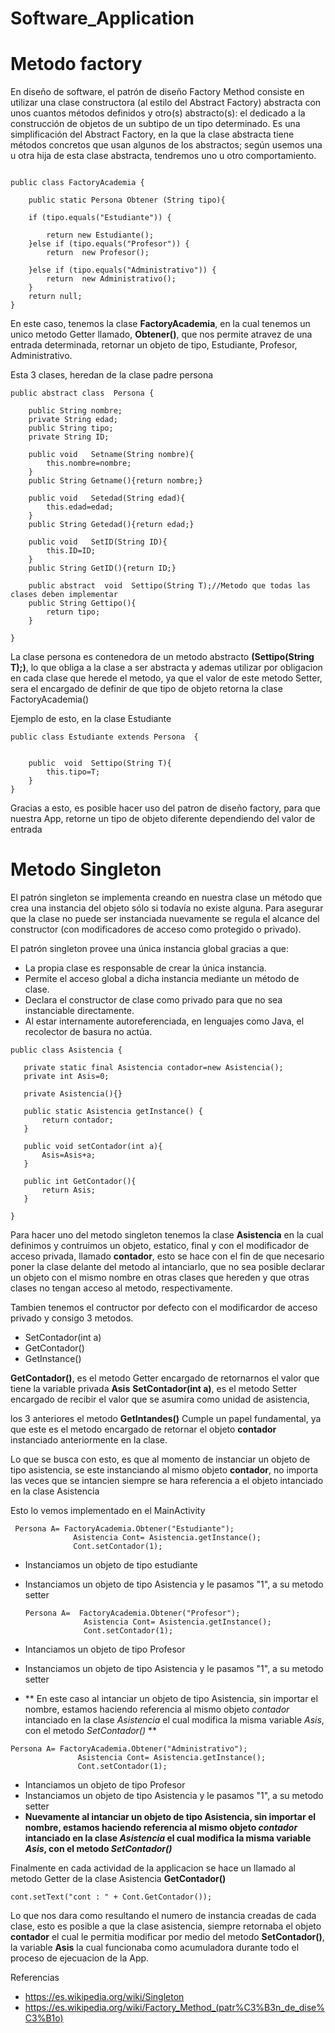 # Software_Application #


# Metodo factory 
En diseño de software, el patrón de diseño Factory Method consiste en utilizar una clase constructora (al estilo del Abstract Factory) abstracta con unos cuantos métodos definidos y otro(s) abstracto(s): el dedicado a la construcción de objetos de un subtipo de un tipo determinado. Es una simplificación del Abstract Factory, en la que la clase abstracta tiene métodos concretos que usan algunos de los abstractos; según usemos una u otra hija de esta clase abstracta, tendremos uno u otro comportamiento.


```

public class FactoryAcademia {

    public static Persona Obtener (String tipo){

    if (tipo.equals("Estudiante")) {

        return new Estudiante();
    }else if (tipo.equals("Profesor")) {
        return  new Profesor();

    }else if (tipo.equals("Administrativo")) {
        return  new Administrativo();
    }
    return null;
}

``` 

En este caso, tenemos la clase **FactoryAcademia**, en la cual tenemos un unico metodo Getter llamado, **Obtener()**, que nos permite atravez de una entrada determinada, retornar un objeto de tipo, Estudiante, Profesor, Administrativo.

Esta 3 clases, heredan de la clase padre persona 
``` 
public abstract class  Persona {

    public String nombre;
    private String edad;
    public String tipo;
    private String ID;

    public void   Setname(String nombre){
        this.nombre=nombre;
    }
    public String Getname(){return nombre;}

    public void   Setedad(String edad){
        this.edad=edad;
    }
    public String Getedad(){return edad;}

    public void   SetID(String ID){
        this.ID=ID;
    }
    public String GetID(){return ID;}

    public abstract  void  Settipo(String T);//Metodo que todas las clases deben implementar
    public String Gettipo(){
        return tipo;
    }

}
``` 


La clase persona es contenedora de un metodo abstracto **(Settipo(String T);)**, lo que obliga a la clase a ser abstracta y ademas  utilizar por obligacion en cada clase que herede el metodo, ya que el valor de este metodo Setter, sera el encargado de definir de que tipo de objeto retorna la clase FactoryAcademia()

Ejemplo de esto, en la clase Estudiante
``` 
public class Estudiante extends Persona  {


    public  void  Settipo(String T){
        this.tipo=T;
    }
}

``` 

Gracias a esto, es posible hacer uso del patron de diseño factory, para que nuestra App, retorne un tipo de objeto diferente dependiendo del valor de entrada




# Metodo Singleton #



El patrón singleton se implementa creando en nuestra clase un método que crea una instancia del objeto sólo si todavía no existe alguna. Para asegurar que la clase no puede ser instanciada nuevamente se regula el alcance del constructor (con modificadores de acceso como protegido o privado).

El patrón singleton provee una única instancia global gracias a que:
 * La propia clase es responsable de crear la única instancia.
 * Permite el acceso global a dicha instancia mediante un método de clase.
 * Declara el constructor de clase como privado para que no sea instanciable directamente.
 * Al estar internamente autoreferenciada, en lenguajes como Java, el recolector de basura no actúa.
 
 ```
 public class Asistencia {

    private static final Asistencia contador=new Asistencia();
    private int Asis=0;

    private Asistencia(){}

    public static Asistencia getInstance() {
        return contador;
    }

    public void setContador(int a){
        Asis=Asis+a;
    }

    public int GetContador(){
        return Asis;
    }

}
 ``` 
 
Para hacer uno del metodo singleton tenemos la clase **Asistencia** en la cual definimos y contruimos un objeto, estatico, final y con el modificador de acceso  privada, llamado **contador**, esto se hace con el fin de que  necesario poner la clase delante del metodo al intanciarlo, que no sea posible declarar un objeto con el mismo nombre en otras clases que hereden y que otras clases no tengan acceso al metodo, respectivamente.

Tambien tenemos el contructor por defecto con el modificardor de acceso privado y consigo 3 metodos.

 * SetContador(int a)
 * GetContador()
 * GetInstance()
 
 **GetContador()**, es el metodo Getter encargado de retornarnos el valor que tiene la variable privada **Asis**
 **SetContador(int a)**, es el metodo Setter encargado de recibir el valor que se asumira como unidad de asistencia, 
 
 
 los 3 anteriores el metodo **GetIntandes()** Cumple un papel fundamental, ya que este es el metodo encargado de retornar el objeto **contador** instanciado anteriormente en la clase.
 
 Lo que se busca con esto, es que al momento de instanciar un objeto de tipo asistencia, se este instanciando al mismo objeto **contador**, no importa las veces que se intancien siempre  se hara referencia a el objeto intanciado en la clase Asistencia
 
 
 Esto lo vemos implementado en el MainActivity
 

  ``` 
   Persona A= FactoryAcademia.Obtener("Estudiante");
                Asistencia Cont= Asistencia.getInstance();
                Cont.setContador(1);
   ``` 
 * Instanciamos un objeto de tipo estudiante
 * Instanciamos un  objeto de tipo Asistencia y le pasamos "1", a su metodo setter
 
 
   ``` 
   Persona A=  FactoryAcademia.Obtener("Profesor");
                Asistencia Cont= Asistencia.getInstance();
                Cont.setContador(1);
   ```
 * Intanciamos un objeto de tipo  Profesor
 * Instanciamos un  objeto de tipo Asistencia y le pasamos "1", a su metodo setter
 * ** En este caso al intanciar un objeto de tipo Asistencia, sin importar el  nombre, estamos haciendo referencia al mismo objeto *contador* intanciado en la clase *Asistencia* el cual  modifica la misma variable *Asis*, con el metodo *SetContador()* **
 
 ```
 Persona A= FactoryAcademia.Obtener("Administrativo");
                Asistencia Cont= Asistencia.getInstance();
                Cont.setContador(1);
 ```
* Intanciamos un objeto de tipo  Profesor
* Instanciamos un  objeto de tipo Asistencia y le pasamos "1", a su metodo setter
* **Nuevamente al intanciar un objeto de tipo Asistencia, sin importar el  nombre, estamos haciendo referencia al mismo objeto *contador* intanciado en la clase *Asistencia* el cual  modifica la misma variable *Asis*, con el metodo *SetContador()***


Finalmente en cada actividad de la applicacion  se hace un llamado al metodo Getter de la clase Asistencia **GetContador()**
   ``` 
  cont.setText("cont : " + Cont.GetContador());

   ``` 
  Lo que nos dara como resultando el numero de instancia creadas de cada clase, esto es posible a que la clase asistencia, siempre retornaba el objeto **contador** el cual le permitia modificar por medio del metodo **SetContador()**, la variable **Asis** la cual funcionaba como acumuladora durante todo el proceso de ejecuacion de la App.
  
  
  Referencias 
  
  * https://es.wikipedia.org/wiki/Singleton
  * https://es.wikipedia.org/wiki/Factory_Method_(patr%C3%B3n_de_dise%C3%B1o)
